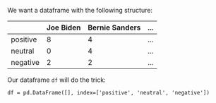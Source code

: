 <!--title={Making our Dataframe}-->

<!--concepts={dataframes.mdx}-->

We want a dataframe with the following structure:



|          | Joe Biden | Bernie Sanders | ...  |
| -------- | --------- | -------------- | ---- |
| positive | 8         | 4              | ...  |
| neutral  | 0         | 4              | ...  |
| negative | 2         | 2              | ...  |

Our dataframe `df` will do the trick: 

```
df = pd.DataFrame([], index=['positive', 'neutral', 'negative'])
```

